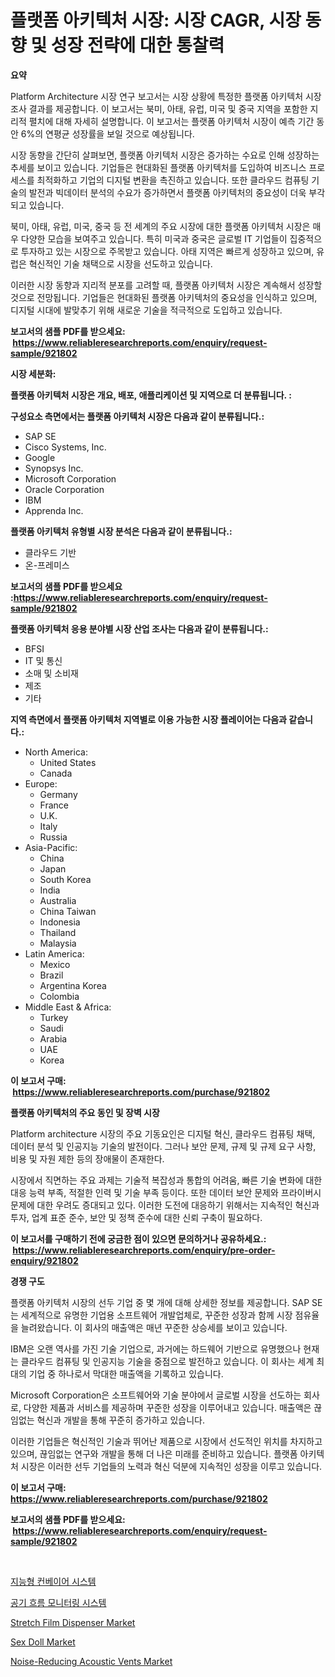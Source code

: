 <p><h1>플랫폼 아키텍처 시장: 시장 CAGR, 시장 동향 및 성장 전략에 대한 통찰력</h1></p><p><strong>요약</strong></p>
<p><p>Platform Architecture 시장 연구 보고서는 시장 상황에 특정한 플랫폼 아키텍처 시장 조사 결과를 제공합니다. 이 보고서는 북미, 아태, 유럽, 미국 및 중국 지역을 포함한 지리적 펼치에 대해 자세히 설명합니다. 이 보고서는 플랫폼 아키텍처 시장이 예측 기간 동안 6%의 연평균 성장률을 보일 것으로 예상됩니다.</p><p>시장 동향을 간단히 살펴보면, 플랫폼 아키텍처 시장은 증가하는 수요로 인해 성장하는 추세를 보이고 있습니다. 기업들은 현대화된 플랫폼 아키텍처를 도입하여 비즈니스 프로세스를 최적화하고 기업의 디지털 변환을 촉진하고 있습니다. 또한 클라우드 컴퓨팅 기술의 발전과 빅데이터 분석의 수요가 증가하면서 플랫폼 아키텍처의 중요성이 더욱 부각되고 있습니다.</p><p>북미, 아태, 유럽, 미국, 중국 등 전 세계의 주요 시장에 대한 플랫폼 아키텍처 시장은 매우 다양한 모습을 보여주고 있습니다. 특히 미국과 중국은 글로벌 IT 기업들이 집중적으로 투자하고 있는 시장으로 주목받고 있습니다. 아태 지역은 빠르게 성장하고 있으며, 유럽은 혁신적인 기술 채택으로 시장을 선도하고 있습니다.</p><p>이러한 시장 동향과 지리적 분포를 고려할 때, 플랫폼 아키텍처 시장은 계속해서 성장할 것으로 전망됩니다. 기업들은 현대화된 플랫폼 아키텍처의 중요성을 인식하고 있으며, 디지털 시대에 발맞추기 위해 새로운 기술을 적극적으로 도입하고 있습니다.</p></p>
<p><strong>보고서의 샘플 PDF를 받으세요: &nbsp;<a href="https://www.reliableresearchreports.com/enquiry/request-sample/921802">https://www.reliableresearchreports.com/enquiry/request-sample/921802</a></strong></p>
<p><strong>시장 세분화:</strong></p>
<p><strong> 플랫폼 아키텍처 시장은 개요, 배포, 애플리케이션 및 지역으로 더 분류됩니다. :</strong></p>
<p><strong>구성요소 측면에서는 플랫폼 아키텍처 시장은 다음과 같이 분류됩니다.:</strong></p>
<p><ul><li>SAP SE</li><li>Cisco Systems, Inc.</li><li>Google</li><li>Synopsys Inc.</li><li>Microsoft Corporation</li><li>Oracle Corporation</li><li>IBM</li><li>Apprenda Inc.</li></ul></p>
<p><strong> 플랫폼 아키텍처 유형별 시장 분석은 다음과 같이 분류됩니다.:</strong></p>
<p><ul><li>클라우드 기반</li><li>온-프레미스</li></ul></p>
<p><strong>보고서의 샘플 PDF를 받으세요 :<a href="https://www.reliableresearchreports.com/enquiry/request-sample/921802">https://www.reliableresearchreports.com/enquiry/request-sample/921802</a></strong></p>
<p><strong> 플랫폼 아키텍처 응용 분야별 시장 산업 조사는 다음과 같이 분류됩니다.:</strong></p>
<p><ul><li>BFSI</li><li>IT 및 통신</li><li>소매 및 소비재</li><li>제조</li><li>기타</li></ul></p>
<p><strong>지역 측면에서 플랫폼 아키텍처 지역별로 이용 가능한 시장 플레이어는 다음과 같습니다.:</strong></p>
<p><ul>
    <li>
        North America:
        <ul>
            <li>United States</li>
            <li>Canada</li>
        </ul>
    </li>
    <li>
        Europe:
        <ul>
            <li>Germany</li>
            <li>France</li>
            <li>U.K.</li>
            <li>Italy</li>
            <li>Russia</li>
        </ul>
    </li>
    <li>
        Asia-Pacific:
        <ul>
            <li>China</li>
            <li>Japan</li>
            <li>South Korea</li>
            <li>India</li>
            <li>Australia</li>
            <li>China Taiwan</li>
            <li>Indonesia</li>
            <li>Thailand</li>
            <li>Malaysia</li>
        </ul>
    </li>
    <li>
        Latin America:
        <ul>
            <li>Mexico</li>
            <li>Brazil</li>
            <li>Argentina Korea</li>
            <li>Colombia</li>
        </ul>
    </li>
    <li>
        Middle East & Africa:
        <ul>
            <li>Turkey</li>
            <li>Saudi</li>
            <li>Arabia</li>
            <li>UAE</li>
            <li>Korea</li>
        </ul>
    </li>
    </ul></p>
<p><strong>이 보고서 구매: &nbsp;<a href="https://www.reliableresearchreports.com/purchase/921802">https://www.reliableresearchreports.com/purchase/921802</a></strong></p>
<p><strong>플랫폼 아키텍처의 주요 동인 및 장벽 시장</strong></p>
<p><p>Platform architecture 시장의 주요 기동요인은 디지털 혁신, 클라우드 컴퓨팅 채택, 데이터 분석 및 인공지능 기술의 발전이다. 그러나 보안 문제, 규제 및 규제 요구 사항, 비용 및 자원 제한 등의 장애물이 존재한다.</p><p>시장에서 직면하는 주요 과제는 기술적 복잡성과 통합의 어려움, 빠른 기술 변화에 대한 대응 능력 부족, 적절한 인력 및 기술 부족 등이다. 또한 데이터 보안 문제와 프라이버시 문제에 대한 우려도 증대되고 있다. 이러한 도전에 대응하기 위해서는 지속적인 혁신과 투자, 업계 표준 준수, 보안 및 정책 준수에 대한 신뢰 구축이 필요하다.</p></p>
<p><strong>이 보고서를 구매하기 전에 궁금한 점이 있으면 문의하거나 공유하세요.: &nbsp;<a href="https://www.reliableresearchreports.com/enquiry/pre-order-enquiry/921802">https://www.reliableresearchreports.com/enquiry/pre-order-enquiry/921802</a></strong></p>
<p><strong>경쟁 구도</strong></p>
<p><p>플랫폼 아키텍처 시장의 선두 기업 중 몇 개에 대해 상세한 정보를 제공합니다. SAP SE는 세계적으로 유명한 기업용 소프트웨어 개발업체로, 꾸준한 성장과 함께 시장 점유율을 늘려왔습니다. 이 회사의 매출액은 매년 꾸준한 상승세를 보이고 있습니다.</p><p>IBM은 오랜 역사를 가진 기술 기업으로, 과거에는 하드웨어 기반으로 유명했으나 현재는 클라우드 컴퓨팅 및 인공지능 기술을 중점으로 발전하고 있습니다. 이 회사는 세계 최대의 기업 중 하나로서 막대한 매출액을 기록하고 있습니다.</p><p>Microsoft Corporation은 소프트웨어와 기술 분야에서 글로벌 시장을 선도하는 회사로, 다양한 제품과 서비스를 제공하며 꾸준한 성장을 이루어내고 있습니다. 매출액은 끊임없는 혁신과 개발을 통해 꾸준히 증가하고 있습니다.</p><p>이러한 기업들은 혁신적인 기술과 뛰어난 제품으로 시장에서 선도적인 위치를 차지하고 있으며, 끊임없는 연구와 개발을 통해 더 나은 미래를 준비하고 있습니다. 플랫폼 아키텍처 시장은 이러한 선두 기업들의 노력과 혁신 덕분에 지속적인 성장을 이루고 있습니다.</p></p>
<p><strong>이 보고서 구매: &nbsp; <a href="https://www.reliableresearchreports.com/purchase/921802">https://www.reliableresearchreports.com/purchase/921802</a></strong></p>
<p><strong>보고서의 샘플 PDF를 받으세요: &nbsp;<a href="https://www.reliableresearchreports.com/enquiry/request-sample/921802">https://www.reliableresearchreports.com/enquiry/request-sample/921802</a></strong><strong></strong></p>
<p>&nbsp;</p>
<p><p><a href="https://github.com/laholand/Market-Research-Report-List-2/blob/main/5327692182329.md">지능형 컨베이어 시스템</a></p><p><a href="https://github.com/sougarounis/Market-Research-Report-List-2/blob/main/1322749182330.md">공기 흐름 모니터링 시스템</a></p><p><a href="https://github.com/Chiragrp22/Market-Research-Report-List-3/blob/main/stretch-film-dispenser-market.md">Stretch Film Dispenser Market</a></p><p><a href="https://github.com/derrinmiltonellis35gcl/Market-Research-Report-List-1/blob/main/sex-doll-market.md">Sex Doll Market</a></p><p><a href="https://issuu.com/reportprime-2/docs/noise-reducing-acoustic-vents-market-size-2030.ppt">Noise-Reducing Acoustic Vents Market</a></p></p>